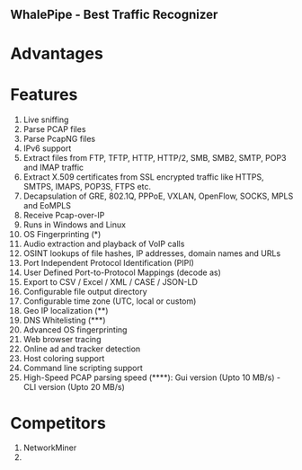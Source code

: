 WhalePipe - Best Traffic Recognizer
---

# Advantages

# Features
1. Live sniffing
2. Parse PCAP files
3. Parse PcapNG files
4. IPv6 support
5. Extract files from FTP, TFTP, HTTP, HTTP/2, SMB, SMB2, SMTP, POP3 and IMAP traffic
6. Extract X.509 certificates from SSL encrypted traffic like HTTPS, SMTPS, IMAPS, POP3S, FTPS etc.
7. Decapsulation of GRE, 802.1Q, PPPoE, VXLAN, OpenFlow, SOCKS, MPLS and EoMPLS
8. Receive Pcap-over-IP
9. Runs in Windows and Linux
10. OS Fingerprinting (*)
11. Audio extraction and playback of VoIP calls
12. OSINT lookups of file hashes, IP addresses, domain names and URLs
13. Port Independent Protocol Identification (PIPI)
14. User Defined Port-to-Protocol Mappings (decode as)
15. Export to CSV / Excel / XML / CASE / JSON-LD
16. Configurable file output directory
17. Configurable time zone (UTC, local or custom)
18. Geo IP localization (**)
19. DNS Whitelisting (***)
20. Advanced OS fingerprinting
21. Web browser tracing 
22. Online ad and tracker detection
23. Host coloring support
24. Command line scripting support
25. High-Speed PCAP parsing speed (****): Gui version (Upto 10 MB/s) - CLI version (Upto 20 MB/s)

# Competitors
1. NetworkMiner
2. 
